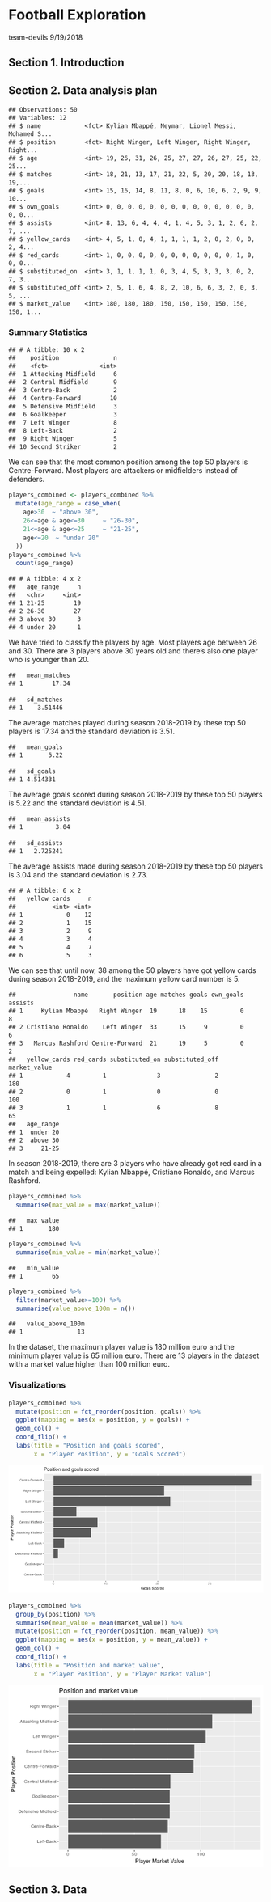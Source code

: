 Football Exploration
================
team-devils
9/19/2018

## Section 1. Introduction

## Section 2. Data analysis plan

    ## Observations: 50
    ## Variables: 12
    ## $ name            <fct> Kylian Mbappé, Neymar, Lionel Messi, Mohamed S...
    ## $ position        <fct> Right Winger, Left Winger, Right Winger, Right...
    ## $ age             <int> 19, 26, 31, 26, 25, 27, 27, 26, 27, 25, 22, 25...
    ## $ matches         <int> 18, 21, 13, 17, 21, 22, 5, 20, 20, 18, 13, 19,...
    ## $ goals           <int> 15, 16, 14, 8, 11, 8, 0, 6, 10, 6, 2, 9, 9, 10...
    ## $ own_goals       <int> 0, 0, 0, 0, 0, 0, 0, 0, 0, 0, 0, 0, 0, 0, 0, 0...
    ## $ assists         <int> 8, 13, 6, 4, 4, 4, 1, 4, 5, 3, 1, 2, 6, 2, 7, ...
    ## $ yellow_cards    <int> 4, 5, 1, 0, 4, 1, 1, 1, 1, 2, 0, 2, 0, 0, 2, 4...
    ## $ red_cards       <int> 1, 0, 0, 0, 0, 0, 0, 0, 0, 0, 0, 0, 1, 0, 0, 0...
    ## $ substituted_on  <int> 3, 1, 1, 1, 1, 0, 3, 4, 5, 3, 3, 3, 0, 2, 7, 3...
    ## $ substituted_off <int> 2, 5, 1, 6, 4, 8, 2, 10, 6, 6, 3, 2, 0, 3, 5, ...
    ## $ market_value    <int> 180, 180, 180, 150, 150, 150, 150, 150, 150, 1...

### Summary Statistics

    ## # A tibble: 10 x 2
    ##    position               n
    ##    <fct>              <int>
    ##  1 Attacking Midfield     6
    ##  2 Central Midfield       9
    ##  3 Centre-Back            2
    ##  4 Centre-Forward        10
    ##  5 Defensive Midfield     3
    ##  6 Goalkeeper             3
    ##  7 Left Winger            8
    ##  8 Left-Back              2
    ##  9 Right Winger           5
    ## 10 Second Striker         2

We can see that the most common position among the top 50 players is
Centre-Forward. Most players are attackers or midfielders instead of
defenders.

``` r
players_combined <- players_combined %>%
  mutate(age_range = case_when(
    age>30  ~ "above 30",
    26<=age & age<=30     ~ "26-30",
    21<=age & age<=25     ~ "21-25",
    age<=20  ~ "under 20"
  ))
players_combined %>%
  count(age_range)
```

    ## # A tibble: 4 x 2
    ##   age_range     n
    ##   <chr>     <int>
    ## 1 21-25        19
    ## 2 26-30        27
    ## 3 above 30      3
    ## 4 under 20      1

We have tried to classify the players by age. Most players age between
26 and 30. There are 3 players above 30 years old and there’s also one
player who is younger than 20.

    ##   mean_matches
    ## 1        17.34

    ##   sd_matches
    ## 1    3.51446

The average matches played during season 2018-2019 by these top 50
players is 17.34 and the standard deviation is 3.51.

    ##   mean_goals
    ## 1       5.22

    ##   sd_goals
    ## 1 4.514331

The average goals scored during season 2018-2019 by these top 50 players
is 5.22 and the standard deviation is 4.51.

    ##   mean_assists
    ## 1         3.04

    ##   sd_assists
    ## 1   2.725241

The average assists made during season 2018-2019 by these top 50 players
is 3.04 and the standard deviation is 2.73.

    ## # A tibble: 6 x 2
    ##   yellow_cards     n
    ##          <int> <int>
    ## 1            0    12
    ## 2            1    15
    ## 3            2     9
    ## 4            3     4
    ## 5            4     7
    ## 6            5     3

We can see that until now, 38 among the 50 players have got yellow cards
during season 2018-2019, and the maximum yellow card number is
    5.

    ##                name       position age matches goals own_goals assists
    ## 1     Kylian Mbappé   Right Winger  19      18    15         0       8
    ## 2 Cristiano Ronaldo    Left Winger  33      15     9         0       6
    ## 3   Marcus Rashford Centre-Forward  21      19     5         0       2
    ##   yellow_cards red_cards substituted_on substituted_off market_value
    ## 1            4         1              3               2          180
    ## 2            0         1              0               0          100
    ## 3            1         1              6               8           65
    ##   age_range
    ## 1  under 20
    ## 2  above 30
    ## 3     21-25

In season 2018-2019, there are 3 players who have already got red card
in a match and being expelled: Kylian Mbappé, Cristiano Ronaldo, and
Marcus Rashford.

``` r
players_combined %>%
  summarise(max_value = max(market_value))
```

    ##   max_value
    ## 1       180

``` r
players_combined %>%
  summarise(min_value = min(market_value))
```

    ##   min_value
    ## 1        65

``` r
players_combined %>%
  filter(market_value>=100) %>%
  summarise(value_above_100m = n())
```

    ##   value_above_100m
    ## 1               13

In the dataset, the maximum player value is 180 million euro and the
minimum player value is 65 million euro. There are 13 players in the
dataset with a market value higher than 100 million euro.

### Visualizations

``` r
players_combined %>%
  mutate(position = fct_reorder(position, goals)) %>%
  ggplot(mapping = aes(x = position, y = goals)) +
  geom_col() +
  coord_flip() +
  labs(title = "Position and goals scored", 
       x = "Player Position", y = "Goals Scored")
```

![](proposal_files/figure-gfm/position_goals-1.png)<!-- -->

``` r
players_combined %>%
  group_by(position) %>%
  summarise(mean_value = mean(market_value)) %>%
  mutate(position = fct_reorder(position, mean_value)) %>%
  ggplot(mapping = aes(x = position, y = mean_value)) +
  geom_col() +
  coord_flip() +
  labs(title = "Position and market value", 
       x = "Player Position", y = "Player Market Value")
```

![](proposal_files/figure-gfm/position_value-1.png)<!-- -->

## Section 3. Data
